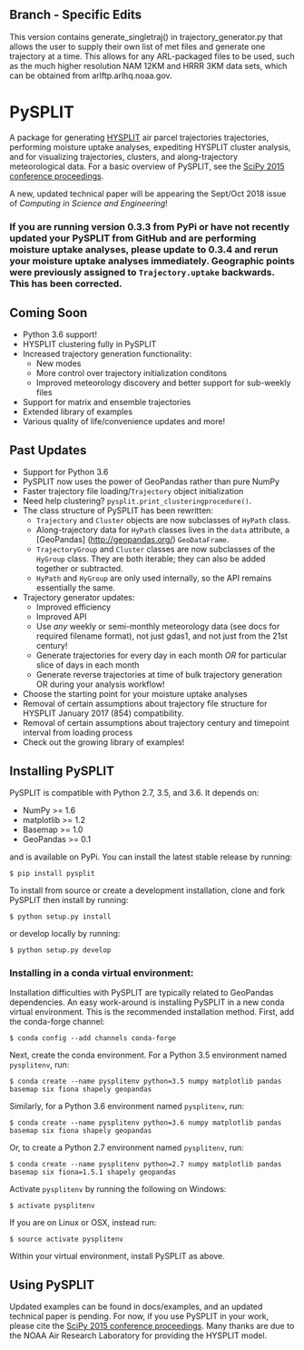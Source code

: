 ## Branch - Specific Edits

This version contains generate_singletraj() in trajectory_generator.py that allows the user to supply their own list of met files and generate one trajectory at a time. This allows for any ARL-packaged files to be used, such as the much higher resolution NAM 12KM and HRRR 3KM data sets, which can be obtained from arlftp.arlhq.noaa.gov. 


# PySPLIT

A package for generating [HYSPLIT](http://ready.arl.noaa.gov/HYSPLIT.php) air parcel trajectories trajectories, performing moisture uptake analyses, expediting HYSPLIT cluster analysis, and for visualizing trajectories, clusters, and along-trajectory meteorological data.  For a basic overview of PySPLIT, see the [SciPy 2015 conference proceedings](http://conference.scipy.org/proceedings/scipy2015/mellissa_cross_p.html).

A new, updated technical paper will be appearing the Sept/Oct 2018 issue of *Computing in Science and Engineering*!

### If you are running version 0.3.3 from PyPi or have not recently updated your PySPLIT from GitHub and are performing moisture uptake analyses, please update to 0.3.4 and rerun your moisture uptake analyses immediately.  Geographic points were previously assigned to ``Trajectory.uptake`` backwards.  This has been corrected.

## Coming Soon
* Python 3.6 support!
* HYSPLIT clustering fully in PySPLIT
* Increased trajectory generation functionality:
  * New modes
  * More control over trajectory initialization conditons
  * Improved meteorology discovery and better support for sub-weekly files
* Support for matrix and ensemble trajectories
* Extended library of examples
* Various quality of life/convenience updates and more!


## Past Updates

* Support for Python 3.6
* PySPLIT now uses the power of GeoPandas rather than pure NumPy
* Faster trajectory file loading/``Trajectory`` object initialization
* Need help clustering?  ``pysplit.print_clusteringprocedure()``.
* The class structure of PySPLIT has been rewritten:
  * ``Trajectory`` and ``Cluster`` objects are now subclasses of ``HyPath`` class.
  * Along-trajectory data for ``HyPath`` classes lives in the ``data`` attribute, a [GeoPandas] (http://geopandas.org/) ``GeoDataFrame``.
  * ``TrajectoryGroup`` and ``Cluster`` classes are now subclasses of the ``HyGroup`` class.  They are both iterable; they can also be added together or subtracted.
  * ``HyPath`` and ``HyGroup`` are only used internally, so the API remains essentially the same.
* Trajectory generator updates:
  * Improved efficiency
  * Improved API
  * Use *any* weekly or semi-monthly meteorology data (see docs for required filename format), not just gdas1, and not just from the 21st century!
  * Generate trajectories for every day in each month *OR* for particular slice of days in each month
  * Generate reverse trajectories at time of bulk trajectory generation OR during your analysis workflow!
* Choose the starting point for your moisture uptake analyses
* Removal of certain assumptions about trajectory file structure for HYSPLIT January 2017 (854) compatibility.
* Removal of certain assumptions about trajectory century and timepoint interval from loading process
* Check out the growing library of examples!
## Installing PySPLIT

PySPLIT is compatible with Python 2.7, 3.5, and 3.6.  It depends on:
* NumPy >= 1.6
* matplotlib >= 1.2
* Basemap >= 1.0
* GeoPandas >= 0.1

and is available on PyPi.  You can install the latest stable release by running:

```
$ pip install pysplit
```

To install from source or create a development installation, clone and fork PySPLIT then install by running:

```
$ python setup.py install
```

or develop locally by running:

```
$ python setup.py develop
```

### Installing in a conda virtual environment:

Installation difficulties with PySPLIT are typically related to GeoPandas dependencies.  An easy work-around is installing PySPLIT in a new conda virtual environment.  This is the recommended installation method.  First, add the conda-forge channel:
```
$ conda config --add channels conda-forge
```

Next, create the conda environment.  For a Python 3.5 environment named `pysplitenv`, run:
```
$ conda create --name pysplitenv python=3.5 numpy matplotlib pandas basemap six fiona shapely geopandas
```

Similarly, for a Python 3.6 environment named `pysplitenv`, run:
```
$ conda create --name pysplitenv python=3.6 numpy matplotlib pandas basemap six fiona shapely geopandas
```

Or, to create a Python 2.7 environment named `pysplitenv`, run:
```
$ conda create --name pysplitenv python=2.7 numpy matplotlib pandas basemap six fiona=1.5.1 shapely geopandas
```

Activate `pysplitenv` by running the following on Windows:
```
$ activate pysplitenv
```
If you are on Linux or OSX, instead run:
```
$ source activate pysplitenv
```

Within your virtual environment, install PySPLIT as above.

## Using PySPLIT

Updated examples can be found in docs/examples, and an updated technical paper is pending.  For now, if you use PySPLIT in your work, please cite the [SciPy 2015 conference proceedings](http://conference.scipy.org/proceedings/scipy2015/mellissa_cross_p.html).  Many thanks are due to the NOAA Air Research Laboratory for providing the HYSPLIT model.
